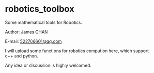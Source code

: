 # robotics_toolbox
Some mathematical tools for Robotics.

Author: James CHAN

E-mail: 522706601@qq.com

I will upload some functions for robotics compution here, which support c++ and python.

Any idea or discussion is highly welcomed.
